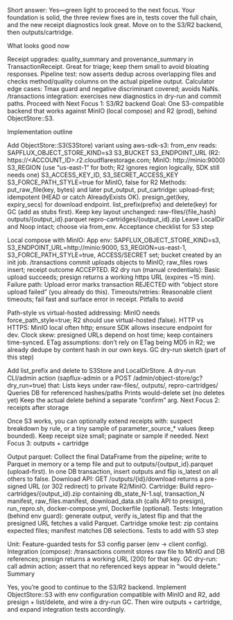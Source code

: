 Short answer: Yes—green light to proceed to the next focus. Your foundation is solid, the three review fixes are in, tests cover the full chain, and the new receipt diagnostics look great. Move on to the S3/R2 backend, then outputs/cartridge.

What looks good now

Receipt upgrades: quality_summary and provenance_summary in TransactionReceipt. Great for triage; keep them small to avoid bloating responses.
Pipeline test: now asserts dedup across overlapping files and checks method/quality columns on the actual pipeline output.
Calculator edge cases: Tmax guard and negative discriminant covered; avoids NaNs.
/transactions integration: exercises new diagnostics in dry-run and commit paths.
Proceed with Next Focus 1: S3/R2 backend
Goal: One S3-compatible backend that works against MinIO (local compose) and R2 (prod), behind ObjectStore::S3.

Implementation outline

Add ObjectStore::S3(S3Store) variant using aws-sdk-s3:
from_env reads:
SAPFLUX_OBJECT_STORE_KIND=s3
S3_BUCKET
S3_ENDPOINT_URL (R2: https://<ACCOUNT_ID>.r2.cloudflarestorage.com; MinIO: http://minio:9000)
S3_REGION (use “us-east-1” for both; R2 ignores region logically, SDK still needs one)
S3_ACCESS_KEY_ID, S3_SECRET_ACCESS_KEY
S3_FORCE_PATH_STYLE=true for MinIO, false for R2
Methods:
put_raw_file(key, bytes) and later put_output, put_cartridge: upload-first; idempotent (HEAD or catch AlreadyExists OK).
presign_get(key, expiry_secs) for download endpoint.
list_prefix(prefix) and delete(key) for GC (add as stubs first).
Keep key layout unchanged:
raw-files/{file_hash}
outputs/{output_id}.parquet
repro-cartridges/{output_id}.zip
Leave LocalDir and Noop intact; choose via from_env.
Acceptance checklist for S3 step

Local compose with MinIO:
App env: SAPFLUX_OBJECT_STORE_KIND=s3, S3_ENDPOINT_URL=http://minio:9000, S3_REGION=us-east-1, S3_FORCE_PATH_STYLE=true, ACCESS/SECRET set; bucket created by an init job.
/transactions commit uploads objects to MinIO; raw_files rows insert; receipt outcome ACCEPTED.
R2 dry run (manual credentials):
Basic upload succeeds; presign returns a working https URL (expires ~15 min).
Failure path:
Upload error marks transaction REJECTED with “object store upload failed” (you already do this).
Timeouts/retries:
Reasonable client timeouts; fail fast and surface error in receipt.
Pitfalls to avoid

Path-style vs virtual-hosted addressing: MinIO needs force_path_style=true; R2 should use virtual-hosted (false).
HTTP vs HTTPS: MinIO local often http; ensure SDK allows insecure endpoint for dev.
Clock skew: presigned URLs depend on host time; keep containers time-synced.
ETag assumptions: don’t rely on ETag being MD5 in R2; we already dedupe by content hash in our own keys.
GC dry-run sketch (part of this step)

Add list_prefix and delete to S3Store and LocalDirStore.
A dry-run CLI/admin action (sapflux-admin or a POST /admin/object-store/gc?dry_run=true) that:
Lists keys under raw-files/, outputs/, repro-cartridges/
Queries DB for referenced hashes/paths
Prints would-delete set (no deletes yet)
Keep the actual delete behind a separate “confirm” arg.
Next Focus 2: receipts after storage

Once S3 works, you can optionally extend receipts with:
suspect breakdown by rule, or a tiny sample of parameter_source_* values (keep bounded).
Keep receipt size small; paginate or sample if needed.
Next Focus 3: outputs + cartridge

Output parquet:
Collect the final DataFrame from the pipeline; write to Parquet in memory or a temp file and put to outputs/{output_id}.parquet (upload-first).
In one DB transaction, insert outputs and flip is_latest on all others to false.
Download API:
GET /outputs/{id}/download returns a pre-signed URL (or 302 redirect) to private R2/MinIO.
Cartridge:
Build repro-cartridges/{output_id}.zip containing db_state_N-1.sql, transaction_N manifest, raw_files.manifest, download_data.sh (calls API to presign), run_repro.sh, docker-compose.yml, Dockerfile (optional).
Tests:
Integration (behind env guard): generate output, verify is_latest flip and that the presigned URL fetches a valid Parquet.
Cartridge smoke test: zip contains expected files; manifest matches DB selections.
Tests to add with S3 step

Unit: Feature-guarded tests for S3 config parser (env → client config).
Integration (compose): /transactions commit stores raw file to MinIO and DB references; presign returns a working URL (200) for that key.
GC dry-run: call admin action; assert that no referenced keys appear in “would delete.”
Summary

Yes, you’re good to continue to the S3/R2 backend.
Implement ObjectStore::S3 with env configuration compatible with MinIO and R2, add presign + list/delete, and wire a dry-run GC.
Then wire outputs + cartridge, and expand integration tests accordingly.